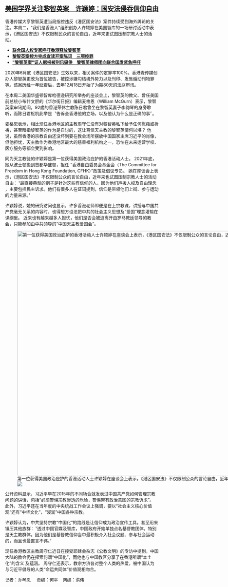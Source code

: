 <!--1707857460000-->
[美国学界关注黎智英案　许颖婷：国安法侵吞信仰自由](https://www.rfa.org/mandarin/yataibaodao/gangtai/lu-02132024141047.html)
------

<p>香港传媒大亨黎智英遭当局指控违反《港区国安法》案件持续受到海外舆论的关注。本周二，"我们是香港人"组织创办人许颖婷在美国智库的一场研讨活动中表示，《港区国安法》不仅限制民众的言论自由，近年来更试图压制宗教人士的活动。</p><ul><li><a href="https://www.rfa.org/mandarin/Xinwen/9-01222024154458.html"><strong>联合国人权专家呼吁香港释放黎智英</strong></a></li><li><strong><a href="https://www.rfa.org/mandarin/Xinwen/5-01052024114741.html">黎智英案控方完成宣读开案陈词　三项控罪</a></strong></li><li><strong><a href="https://www.rfa.org/mandarin/yataibaodao/gangtai/al-01042024142929.html">"黎智英案"证人据报被刑讯逼供　黎智英律师团向联合国发紧急呼吁</a></strong></li></ul><p><span style="font-weight: 400;">2020年6月底《港区国安法》生效以来，相关案件的定罪率100%。香港壹传媒创办人黎智英更改为首位被告，被控涉嫌勾结境外势力以及刊印、发售煽动刊物罪等。该案历经一年延宕后，去年12月18日开始了为期80天的法庭审讯。</span></p><p><span style="font-weight: 400;">在本周二美国华盛顿智库哈德逊研究所举办的座谈会上，黎智英的教父、曾任美国前总统小布什文胆的《华尔街日报》编辑麦格恩（William McGurn）表示，黎智英案审讯期间，92歲的香港荣休主教陈日君曾坐在黎智英妻子李韵琴的身旁聆听，而陈日君枢机此举是〝告诉全香港他的立场，以及他认为什么是正确的事〞。</span></p><p><span style="font-weight: 400;">麦格恩表示，相比现任香港地区的主教周守仁没有对黎智英私下给予任何慰藉或祈祷，甚至暗指黎智英的作为是自讨的，这让笃信天主教的黎智英情何以堪？ 他说，虽然香港的宗教自由还没坏到要在教会场所摆放中国国家主席习近平的肖像，但他担忧，天主教作为香港地区最大的慈善福利机构之一，恐怕在未来运营学校、医疗服务等都会受到影响。</span></p><p><span style="font-weight: 400;">同为天主教徒的许颖婷是第一位获得美国政治庇护的香港活动人士。 2021年底，她从波士顿搬到首都华盛顿，担任 “香港自由委员会基金会（The Committee for Freedom in Hong Kong Foundation, CFHK）”政策及倡议专员。 她在座谈会上表示，《港区国安法》不仅限制公众的言论自由，近年来也试图压制宗教人士的活动自由：〝最直接典型的例子是针对这些有信仰的人，因为他们声援人权及自由理念 ，主要包括民主诉求。他们有很多人在证词提到，信仰是带领他们上街、参与运动的力量来源。〞</span></p><p><span style="font-weight: 400;">许颖婷说，她的研究访问也显示，许多香港老师即便是在上宗教课，讲授与中国共产党毫无关系的内容时，也得想方设法把中共的社会主义思想及“爱国”理念灌输在课纲里。 近来也有越来越多人担忧，他们是否会被迫离开由罗马教廷领导的教会，只能参加由中共领导的“中国天主教爱国会”。</span></p><p><span style="font-weight: 400;"><figure class="image-richtext image-inline captioned" style="width:1344px;"><img alt="第一位获得美国政治庇护的香港活动人士许颖婷在座谈会上表示，《港区国安法》不仅限制公众的言论自由，近年来也试图压制宗教人士的活动自由。（视频截图/哈德逊研究所官网）" height="802" src="https://www.rfa.org/mandarin/yataibaodao/gangtai/lu-02132024141047.html/lu4.jpg/@@images/48d0f7f4-8586-4543-b3cb-63baf2be9ffe.png" title="lu4.jpg" width="1344"/><figcaption class="image-caption">第一位获得美国政治庇护的香港活动人士许颖婷在座谈会上表示，《港区国安法》不仅限制公众的言论自由，近年来也试图压制宗教人士的活动自由。（视频截图/哈德逊研究所官网）</figcaption><small></small><div id="zoomattribute"><a data-caption="第一位获得美国政治庇护的香港活动人士许颖婷在座谈会上表示，《港区国安法》不仅限制公众的言论自由，近年来也试图压制宗教人士的活动自由。（视频截图/哈德逊研究所官网）" data-fancybox="" href="https://www.rfa.org/mandarin/yataibaodao/gangtai/lu-02132024141047.html/lu4.jpg" id="single_image" title="第一位获得美国政治庇护的香港活动人士许颖婷在座谈会上表示，《港区国安法》不仅限制公众的言论自由，近年来也试图压制宗教人士的活动自由。（视频截图/哈德逊研究所官网）"><img src="/++plone++rfa-resources/img/icon-zoom.png"/></a></div></figure></span></p><p><span style="font-weight: 400;">公开资料显示，习近平早在2015年的不同场合就发表过中国共产党如何管理宗教问题的讲话，包括“必须警惕宗教渗透的危险，警惕带有政治意图的宗教诉求”。 此外，习近平还在当年度的中央统战工作会议上强调，要以“社会主义核心价值观”还有“中华文化”，“浸润”中国各种宗教。</span></p><p><span style="font-weight: 400;">许颖婷认为，中共坚持宗教“中国化”的路线是让信仰成为政治宣传工具，甚至用来镇压其他族群：〝透过中国官媒及智库，中国政府开始单独点名基督教团体，特别是天主教群体。因为他们是基督教信仰当中最积极介入社会议题、参与社会运动的，而且也最直言不讳。〞</span></p><p><span style="font-weight: 400;">现任香港教区主教周守仁近日在接受耶稣会杂志《公教文明》的专访中提到，中国大陆的教会仍在探索何谓“中国化”，而他也与中国教区分享了在香港所谓“本土化”的含义 及蕴涵。 周守仁还表示，教宗方济各对整个人类的热爱，被中国认为与习近平倡导的人类“命运共同体”价值观相吻合。</span></p><p><span style="font-weight: 400;">记者：乔琴恩     责编：何平    网编：洪伟</span></p>
